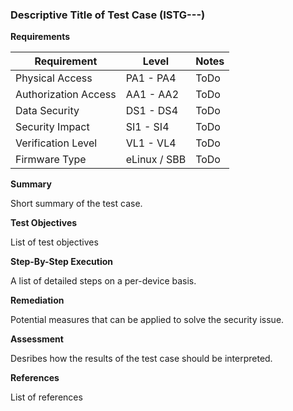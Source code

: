 ### Descriptive Title of Test Case (ISTG-<Component>-<Category>-<Number>)

**Requirements**

| Requirement          | Level        | Notes |
| -------------------- | ------------ | ----- |
| Physical Access      | PA1 - PA4    |  ToDo |
| Authorization Access | AA1 - AA2    |  ToDo |
| Data Security        | DS1 - DS4    |  ToDo |
| Security Impact      | SI1 - SI4    |  ToDo |
| Verification Level   | VL1 - VL4    |  ToDo |
| Firmware Type        | eLinux / SBB |  ToDo |

**Summary**

Short summary of the test case.

**Test Objectives**

List of test objectives

**Step-By-Step Execution**

A list of detailed steps on a per-device basis.

**Remediation**

Potential measures that can be applied to solve the security issue.

**Assessment**

Desribes how the results of the test case should be interpreted.

**References**

List of references
